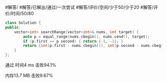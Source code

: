 #解答/ #解答/已解出/通过/一次尝试 #解答/评价/空间/少于50/少于20 #解答/评价/时间/50/80

``` cpp
class Solution {
public:
    vector<int> searchRange(vector<int>& nums, int target) {
        auto p = equal_range(nums.cbegin(), nums.cend(), target);
        if (p.first == p.second) { return {-1, -1}; }
        return {int(p.first - nums.cbegin()), int(p.second - nums.cbegin() - 1)};
    }
};
```

通过
时间4 ms
击败94.1%

内存13.7 MB
击败9.67%